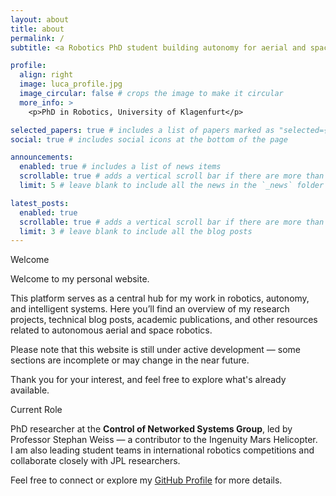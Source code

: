 ```yaml
---
layout: about
title: about
permalink: /
subtitle: <a Robotics PhD student building autonomy for aerial and space robots.

profile:
  align: right
  image: luca_profile.jpg
  image_circular: false # crops the image to make it circular
  more_info: >
    <p>PhD in Robotics, University of Klagenfurt</p>

selected_papers: true # includes a list of papers marked as "selected={true}"
social: true # includes social icons at the bottom of the page

announcements:
  enabled: true # includes a list of news items
  scrollable: true # adds a vertical scroll bar if there are more than 3 news items
  limit: 5 # leave blank to include all the news in the `_news` folder

latest_posts:
  enabled: true
  scrollable: true # adds a vertical scroll bar if there are more than 3 new posts items
  limit: 3 # leave blank to include all the blog posts
---
```


Welcome 

Welcome to my personal website.

This platform serves as a central hub for my work in robotics, autonomy, and intelligent systems. Here you’ll find an overview of my research projects, technical blog posts, academic publications, and other resources related to autonomous aerial and space robotics.

Please note that this website is still under active development — some sections are incomplete or may change in the near future.

Thank you for your interest, and feel free to explore what's already available.

Current Role 

PhD researcher at the **Control of Networked Systems Group**, led by Professor Stephan Weiss — a contributor to the Ingenuity Mars Helicopter.  
I am also leading student teams in international robotics competitions and collaborate closely with JPL researchers.

Feel free to connect or explore my [GitHub Profile](https://github.com/LucaDiPierno) for more details.



<!-- 
Write your biography here. Tell the world about yourself. Link to your favorite [subreddit](http://reddit.com). You can put a picture in, too. The code is already in, just name your picture `prof_pic.jpg` and put it in the `img/` folder.

Put your address / P.O. box / other info right below your picture. You can also disable any of these elements by editing `profile` property of the YAML header of your `_pages/about.md`. Edit `_bibliography/papers.bib` and Jekyll will render your [publications page](/al-folio/publications/) automatically.

Link to your social media connections, too. This theme is set up to use [Font Awesome icons](https://fontawesome.com/) and [Academicons](https://jpswalsh.github.io/academicons/), like the ones below. Add your Facebook, Twitter, LinkedIn, Google Scholar, or just disable all of them. -->
